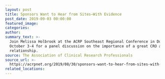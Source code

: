 ```yaml
---
layout: post
title: Sponsors Want to Hear from Sites—With Evidence
post_date: 2019-09-03 00:00:00
featured_image:
categories:
author:
summary_text: >-
  Join Melissa Holbrook at the ACRP Southeast Regional Conference in Durham, NC,
  October 3-4 for a panel discussion on the importance of a great CRO and site
  relationship.
source: The Association of Clinical Research Professionals
source_url: >-
  https://acrpnet.org/2019/08/30/sponsors-want-to-hear-from-sites-with-evidence/?utm_campaign=News&utm_medium=social&utm_source=linkedin&utm_content=sitecrorelations-blog-08302019&utm_term=text-link
related_locations:
---
```


